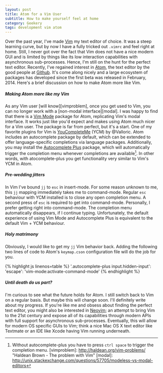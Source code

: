```yaml
---
layout: post
title: Atom for a Vim User
subtitle: How to make yourself feel at home
category: Geekery
tags: development vim atom
---
```

Over the past year, I've made [Vim](http://www.vim.org) my text editor of choice. It was a steep learning curve, but by now I have a fully tricked out ``.vimrc`` and feel right at home. Still, I never got over the fact that Vim does not have a nice modern GUI and is limited by things like its low interaction capabilities with asynchronous sub-processes. Hence, I'm still on the hunt for the perfect text editor. Recently, I've regained interest in [Atom](http://atom.io), the text editor by the good people at [Github](http://github.com). It's come along nicely and a large ecosystem of packages has developed since the first beta was released in February, 2014. Here's a brief discussion on how to make Atom more like Vim.<!--more-->

##### Making Atom more like my Vim
As any Vim user [will know][vimproblem], once you get used to Vim, you can no longer work with a [non-modal interface][modal]. I was happy to find that there is a [Vim Mode](https://github.com/atom/vim-mode) package for Atom, replicating Vim's modal interface. It works just like you'd expect and makes using Atom much nicer for a Vim user. The package is far from perfect, but it's a start. One of my favorite plugins for Vim is [YouCompleteMe](https://github.com/Valloric/YouCompleteMe) (YCM) by @Valloric. Atom includes an autocomplete package by default, which can be extended to offer language-specific completions via language packages. Additionally, you may install the [Autocomplete Plus](https://atom.io/packages/autocomplete-plus) package, which will automatically trigger the completion menu whenever completions are available[^1]. In other words, with atocomplete-plus you get functionality very similar to Vim's YCM in Atom.

##### Pre-wedding jitters
In Vim I've bound ``jj`` to ``esc`` in insert-mode. For some reason unknown to me, this ``jj`` mapping immediately takes me to command-mode. Regular ``esc`` behaviour with YCM installed is to close any open completion menu. A second press of ``esc`` is required to get into command-mode. Personally, I prefer getting right into command-mode. The completion menu automatically disappears, if I continue typing. Unfortunately, the default experience of using Vim Mode and Autocomplete Plus is equivalent to the default Vim + YCM behaviour.

##### Holy matrimony
Obviously, I would like to get my ``jj`` Vim behavior back. Adding the following two lines of code to Atom's ``keymap.cson`` configuration file will do the job for you.

{% highlight js linenos=table %}
'.autocomplete-plus input.hidden-input':
  'escape': 'vim-mode:activate-command-mode'
{% endhighlight %}

##### Until death do us part?
I'm curious to see what the future holds for Atom. I still switch back to Vim on a regular basis. But maybe this will change soon. I'll definitely write about my progress. If you're like me and obsess about finding the perfect text editor, you might also be interested in [Neovim](http://neovim.org); an attempt to bring Vim to the 21st century and expose all of its capabilities through modern APIs with full support for asynchronous sub-processes. Eventually, this will allow for modern OS specific GUIs to Vim; think a nice Mac OS X text editor like Textmate or an IDE like Xcode having Vim running underneath.

[^1]: Without autocomplete-plus you have to press ``ctrl space`` to trigger the completion menu.
[vimproblem]: http://haldean.org/vim-problems/ "Haldean Brown - The problem with Vim"
[modal]: http://unix.stackexchange.com/questions/57705/modeless-vs-modal-editors

